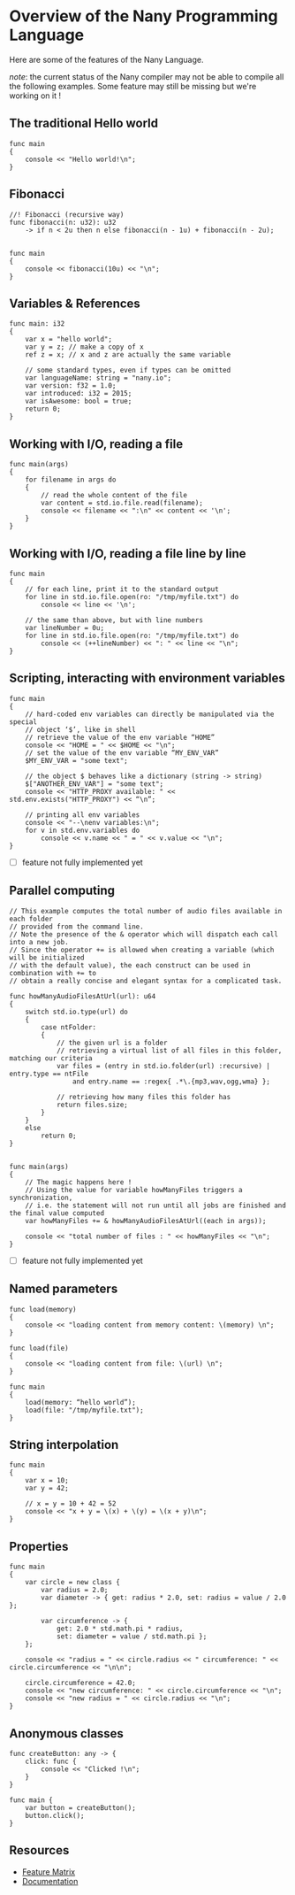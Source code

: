 # Overview of the Nany Programming Language

Here are some of the features of the Nany Language.

*note*: the current status of the Nany compiler may not be able to compile
all the following examples. Some feature may still be missing but we're
working on it !



## The traditional Hello world

```nany
func main
{
	console << "Hello world!\n";
}
```



## Fibonacci

```nany
//! Fibonacci (recursive way)
func fibonacci(n: u32): u32
	-> if n < 2u then n else fibonacci(n - 1u) + fibonacci(n - 2u);


func main
{
	console << fibonacci(10u) << "\n";
}
```



## Variables & References

```nany
func main: i32
{
	var x = "hello world";
	var y = z; // make a copy of x
	ref z = x; // x and z are actually the same variable

	// some standard types, even if types can be omitted
	var languageName: string = "nany.io";
	var version: f32 = 1.0;
	var introduced: i32 = 2015;
	var isAwesome: bool = true;
	return 0;
}
```



## Working with I/O, reading a file

```nany
func main(args)
{
	for filename in args do
	{
		// read the whole content of the file
		var content = std.io.file.read(filename);
		console << filename << ":\n" << content << '\n';
	}
}
```




## Working with I/O, reading a file line by line

```nany
func main
{
	// for each line, print it to the standard output
	for line in std.io.file.open(ro: "/tmp/myfile.txt") do
		console << line << '\n';

	// the same than above, but with line numbers
	var lineNumber = 0u;
	for line in std.io.file.open(ro: "/tmp/myfile.txt") do
		console << (++lineNumber) << ": " << line << "\n";
}
```



## Scripting, interacting with environment variables

```nany
func main
{
	// hard-coded env variables can directly be manipulated via the special
	// object ‘$’, like in shell
	// retrieve the value of the env variable “HOME”
	console << "HOME = " << $HOME << "\n";
	// set the value of the env variable “MY_ENV_VAR”
	$MY_ENV_VAR = "some text";

	// the object $ behaves like a dictionary (string -> string)
	$["ANOTHER_ENV_VAR"] = "some text";
	console << "HTTP_PROXY available: " << std.env.exists("HTTP_PROXY") << “\n”;

	// printing all env variables
	console << "--\nenv variables:\n";
	for v in std.env.variables do
		console << v.name << " = " << v.value << "\n";
}
```
- [ ] feature not fully implemented yet



## Parallel computing

```nany
// This example computes the total number of audio files available in each folder
// provided from the command line.
// Note the presence of the & operator which will dispatch each call into a new job.
// Since the operator += is allowed when creating a variable (which will be initialized
// with the default value), the each construct can be used in combination with += to
// obtain a really concise and elegant syntax for a complicated task.

func howManyAudioFilesAtUrl(url): u64
{
	switch std.io.type(url) do
	{
		case ntFolder:
		{
			// the given url is a folder
			// retrieving a virtual list of all files in this folder, matching our criteria
			var files = (entry in std.io.folder(url) :recursive) | entry.type == ntFile
				and entry.name == :regex{ .*\.{mp3,wav,ogg,wma} };

			// retrieving how many files this folder has
			return files.size;
		}
	}
	else
		return 0;
}


func main(args)
{
	// The magic happens here !
	// Using the value for variable howManyFiles triggers a synchronization,
	// i.e. the statement will not run until all jobs are finished and the final value computed
	var howManyFiles += & howManyAudioFilesAtUrl((each in args));

	console << "total number of files : " << howManyFiles << "\n";
}
```
- [ ] feature not fully implemented yet



## Named parameters

```nany
func load(memory)
{
	console << "loading content from memory content: \(memory) \n";
}

func load(file)
{
	console << "loading content from file: \(url) \n";
}

func main
{
	load(memory: “hello world”);
	load(file: "/tmp/myfile.txt");
}
```



## String interpolation

```nany
func main
{
	var x = 10;
	var y = 42;

	// x = y = 10 + 42 = 52
	console << "x + y = \(x) + \(y) = \(x + y)\n";
}
```



## Properties

```nany
func main
{
	var circle = new class {
		var radius = 2.0;
		var diameter -> { get: radius * 2.0, set: radius = value / 2.0 };

		var circumference -> {
			get: 2.0 * std.math.pi * radius,
			set: diameter = value / std.math.pi };
	};

	console << "radius = " << circle.radius << " circumference: " << circle.circumference << "\n\n";

	circle.circumference = 42.0;
	console << "new circumference: " << circle.circumference << "\n";
	console << "new radius = " << circle.radius << "\n";
}
```



## Anonymous classes

```nany
func createButton: any -> {
	click: func {
		console << "Clicked !\n";
	}
}

func main {
	var button = createButton();
	button.click();
}
```


## Resources

 * [Feature Matrix](http://nany.io/en/feature-matrix/)
 * [Documentation](http://nany.io/en/docs/latest/)
